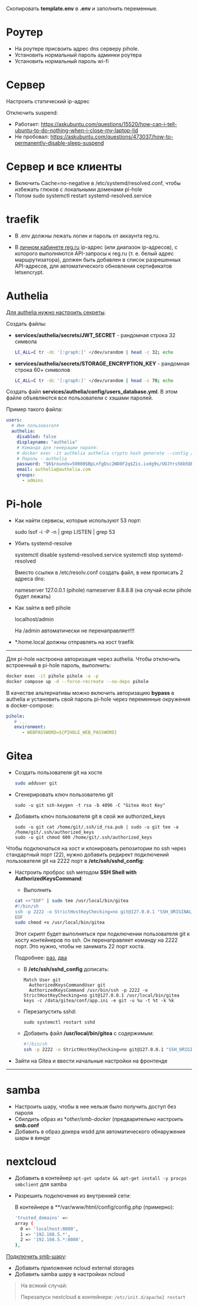 Скопировать **template.env** в **.env** и заполнить переменные.

# Роутер

- На роутере присвоить адрес dns серверу pihole.
- Установить нормальный пароль админки роутера
- Установить нормальный пароль wi-fi

# Сервер

Настроить статический ip-адрес

Отключить suspend:

- Работает: https://askubuntu.com/questions/15520/how-can-i-tell-ubuntu-to-do-nothing-when-i-close-my-laptop-lid
- Не пробовал: https://askubuntu.com/questions/473037/how-to-permanently-disable-sleep-suspend


# Сервер и все клиенты

- Включить Cache=no-negative в /etc/systemd/resolved.conf, чтобы избежать глюков с локальными доменами pi-hole
- Потом sudo systemctl restart systemd-resolved.service


# traefik

- В .env должны лежать логин и пароль от аккаунта reg.ru.

- В [личном кабинете reg.ru](https://www.reg.ru/user/account/#/settings/api/) ip-адрес (или
  диапазон ip-адресов), с которого выполняются API-запросы к reg.ru (т. е. белый адрес
  маршрутизатора), должен быть добавлен в список разрешенных API-адресов, для автоматического
  обновления сертификатов letsencrypt.


# Authelia

[Для authelia нужно настроить секреты](https://www.authelia.com/integration/deployment/docker/#using-secrets).

Создать файлы:

- **services/authelia/secrets/JWT_SECRET** - рандомная строка 32 символа

  ```bash
  LC_ALL=C tr -dc '[:graph:]' </dev/urandom | head -c 32; echo
  ```

- **services/authelia/secrets/STORAGE_ENCRYPTION_KEY** - рандомная строка 60+ символов

  ```bash
  LC_ALL=C tr -dc '[:graph:]' </dev/urandom | head -c 70; echo
  ```

Создать файл **services/authelia/config/users_database.yml**. В этом файле объявляются все
пользователи с хэшами паролей.

Пример такого файла:

```yaml
users:
  # Имя пользователя
  authelia:
    disabled: false
    displayname: "authelia"
    # Команда для генерации пароля:
    # docker exec -it authelia authelia crypto hash generate --config /config/configuration.yaml
    # Пароль - authelia
    password: "$6$rounds=50000$BpLnfgDsc2WD8F2q$Zis.ixdg9s/UOJYrs56b5QEZFiZECu0qZVNsIYxBaNJ7ucIL.nlxVCT5tqh8KHG8X4tlwCFm5r6NTOZZ5qRFN/"
    email: authelia@authelia.com
    groups:
      - admins
```


# Pi-hole

- Как найти сервисы, которые используют 53 порт:

  sudo lsof -i -P -n | grep LISTEN | grep 53

- Убить systemd-resolve

  systemctl disable systemd-resolved.service
  systemctl stop systemd-resolved

  Вместо ссылки в /etc/resolv.conf создать файл, в нем прописать 2 адреса dns:

  nameserver 127.0.0.1 (pihole)
  nameserver 8.8.8.8 (на случай если pihole будет лежать)

- Как зайти в веб pihole

  localhost/admin

  На /admin автоматически не перенаправляет!!!


- *.home.local должны отправлять на хост traefik

---

Для pi-hole настроена авторизация через authelia. Чтобы отключить встроенный в pi-hole пароль,
выполнить:

```bash
docker exec -it pihole pihole -a -p
docker compose up -d --force-recreate --no-deps pihole
```

В качестве альтернативы можно включить авторизацию **bypass** в authelia и установить свой
пароль pi-hole через переменные окружения в docker-compose:

```yaml
pihole:
   # ...
   environment:
      - WEBPASSWORD=${PIHOLE_WEB_PASSWORD}
```

# Gitea

- Создать пользователя git на хосте

  ```bash
  sudo adduser git
  ```

- Сгенерировать ключ пользователю git

  ```
  sudo -u git ssh-keygen -t rsa -b 4096 -C "Gitea Host Key"
  ```

- Добавить ключ пользователя git в свой же authorized_keys

  ```
  sudo -u git cat /home/git/.ssh/id_rsa.pub | sudo -u git tee -a /home/git/.ssh/authorized_keys
  sudo -u git chmod 600 /home/git/.ssh/authorized_keys
  ```

Чтобы подключаться на хост и клонировать репозитории по ssh через стандартный порт (22), нужно
добавить редирект подключений пользователя git на 2222 порт в **/etc/ssh/sshd_config**:

- Настроить проброс ssh методом **SSH Shell with AuthorizedKeysCommand**:

  - Выполнить

  ```bash
  cat <<"EOF" | sudo tee /usr/local/bin/gitea
  #!/bin/sh
  ssh -p 2222 -o StrictHostKeyChecking=no git@127.0.0.1 "SSH_ORIGINAL_COMMAND=\"$SSH_ORIGINAL_COMMAND\" $0 $@"
  EOF
  sudo chmod +x /usr/local/bin/gitea
  ```

  Этот скрипт будет выполняться при подключении пользователя git к хосту контейнеров по ssh.
  Он перенаправляет команду на 2222 порт. Это нужно, чтобы не занимать 22 порт хоста.

  Подробнее: [раз](https://docs.gitea.com/next/installation/install-with-docker#sshing-shim-with-authorized_keys),
  [два](https://docs.gitea.com/next/installation/install-with-docker#ssh-shell-with-authorizedkeyscommand)

  - В **/etc/ssh/sshd_config** дописать:

    ```
    Match User git
      AuthorizedKeysCommandUser git
      AuthorizedKeysCommand /usr/bin/ssh -p 2222 -o StrictHostKeyChecking=no git@127.0.0.1 /usr/local/bin/gitea keys -c /data/gitea/conf/app.ini -e git -u %u -t %t -k %k
    ```

  - Перезапустить sshd:

    ```
    sudo systemctl restart sshd
    ```

  - Добавить файл **/usr/local/bin/gitea** с содержимым:

    ```bash
    #!/bin/sh
    ssh -p 2222 -o StrictHostKeyChecking=no git@127.0.0.1 "SSH_ORIGINAL_COMMAND=\"$SSH_ORIGINAL_COMMAND\" $0 $@"
    ```

- Зайти на Gitea и ввести начальные настройки на фронтенде

---

# samba

- Настроить шару, чтобы в нее нельзя было получить доступ без пароля
- Сбилдить образ из **other/smb-docker* (предварительно настроить **smb.conf**
- Добавить в образ докера wsdd для автоматического обнаружения шары в винде


# nextcloud

- Добавить в контейнер ``apt-get update && apt-get install -y procps smbclient`` для samba
- Разрешить подключения из внутренней сети:

  В контейнере в **/var/www/html/config/config.php (примерно):

  ```bash
  'trusted_domains' => 
  array (
    0 => 'localhost:8080',
    1 => '192.168.5.*',
    2 => '192.168.5.*:8080',
  ),
  ```


[Подключить smb-шару](https://docs.nextcloud.com/server/latest/admin_manual/configuration_files/external_storage/smb.html):

- Добавить приложение ncloud external storages
- Добавить samba шару в настройках ncloud

> На всякий случай:
>
> Перезапуск nextcloud в контейнере: ``/etc/init.d/apache2 restart``

